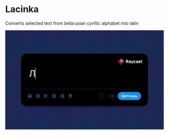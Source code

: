 # Lacinka

Converts selected text from belarusian cyrillic alphabet into latin

![](media/FuOgB02X0AEg5yv.gif)
